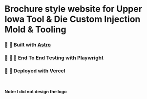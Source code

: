 # Brochure style website for Upper Iowa Tool & Die Custom Injection Mold & Tooling

### :wrench: :nut_and_bolt: Built with [Astro](https://astro.build/)

### :see_no_evil: :hear_no_evil: :speak_no_evil: End To End Testing with [Playwright](https://playwright.dev/)

### :rocket: :stars: Deployed with [Vercel](https://vercel.com/)

<br></br>
**Note: I did not design the logo**